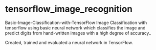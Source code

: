 # tensorflow_image_recognition
Basic-Image-Classification-with-TensorFlow
 Image Classification with tensorflow using  basic neural network which classifies the image and predict digits from hand-written images with a high degree of accuracy..

Created, trained and evaluated a neural network in TensorFlow.

